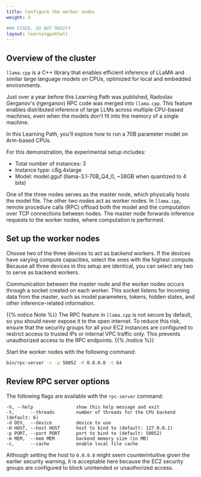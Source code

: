 ```yaml
---
title: Configure the worker nodes
weight: 3

### FIXED, DO NOT MODIFY
layout: learningpathall
---
```


## Overview of the cluster

`llama.cpp` is a C++ library that enables efficient inference of LLaMA and similar large language models on CPUs, optimized for local and embedded environments. 

Just over a year before this Learning Path was published, Radoslav Gerganov's (rgerganov) RPC code was merged into `llama.cpp`. This feature enables distributed inference of large LLMs across multiple CPU-based machines, even when the models don’t fit into the memory of a single machine. 

In this Learning Path, you’ll explore how to run a 70B parameter model on Arm-based CPUs.

For this demonstration, the experimental setup includes:

- Total number of instances: 3
- Instance type: c8g.4xlarge
- Model: model.gguf (llama-3.1-70B_Q4_0, ~38GB when quantized to 4 bits)

One of the three nodes serves as the master node, which physically hosts the model file. The other two nodes act as worker nodes. In `llama.cpp`, remote procedure calls (RPC) offload both the model and the computation over TCP connections between nodes. The master node forwards inference requests to the worker nodes, where computation is performed.

## Set up the worker nodes

Choose two of the three devices to act as backend workers. If the devices have varying compute capacities, select the ones with the highest compute. Because all three devices in this setup are identical, you can select any two to serve as backend workers.

Communication between the master node and the worker nodes occurs through a socket created on each worker. This socket listens for incoming data from the master, such as model parameters, tokens, hidden states, and other inference-related information.

{{% notice Note %}}
The RPC feature in `llama.cpp` is not secure by default, so you should never expose it to the open internet. To reduce this risk, ensure that the security groups for all your EC2 instances are configured to restrict access to trusted IPs or internal VPC traffic only. This prevents unauthorized access to the RPC endpoints.
{{% /notice %}}

Start the worker nodes with the following command:

```bash
bin/rpc-server -c -p 50052 -H 0.0.0.0 -t 64
```

## Review RPC server options

The following flags are available with the `rpc-server` command:

```output
-h, --help                show this help message and exit
-t,      --threads        number of threads for the CPU backend (default: 6)
-d DEV,  --device         device to use
-H HOST, --host HOST      host to bind to (default: 127.0.0.1)
-p PORT, --port PORT      port to bind to (default: 50052)
-m MEM,  --mem MEM        backend memory size (in MB)
-c,      --cache          enable local file cache
```

Although setting the host to `0.0.0.0` might seem counterintuitive given the earlier security warning, it is acceptable here because the EC2 security groups are configured to block unintended or unauthorized access.
